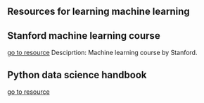 ## Resources for learning machine learning

## Stanford machine learning course
[go to resource](https://see.stanford.edu/Course/CS229)
	Desciprtion: Machine learning course by Stanford.

## Python data science handbook
[go to resource](https://jakevdp.github.io/PythonDataScienceHandbook/)
